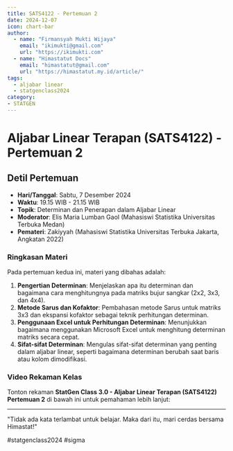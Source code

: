 ```yaml
--- 
title: SATS4122 - Pertemuan 2
date: 2024-12-07
icon: chart-bar
author:
  - name: "Firmansyah Mukti Wijaya"
    email: "ikimukti@gmail.com"
    url: "https://ikimukti.com"
  - name: "Himastatut Docs"
    email: "himastatut@gmail.com"
    url: "https://himastatut.my.id/article/"
tags:
  - aljabar linear
  - statgenclass2024
category: 
- STATGEN
--- 
```


# Aljabar Linear Terapan (SATS4122) - Pertemuan 2

## Detil Pertemuan

- **Hari/Tanggal**: Sabtu, 7 Desember 2024  
- **Waktu**: 19.15 WIB - 21.15 WIB  
- **Topik**: Determinan dan Penerapan dalam Aljabar Linear  
- **Moderator**: Elis Maria Lumban Gaol (Mahasiswi Statistika Universitas Terbuka Medan)  
- **Pemateri**: Zakiyyah (Mahasiswi Statistika Universitas Terbuka Jakarta, Angkatan 2022)

### Ringkasan Materi
Pada pertemuan kedua ini, materi yang dibahas adalah:
1. **Pengertian Determinan**: Menjelaskan apa itu determinan dan bagaimana cara menghitungnya pada matriks bujur sangkar (2x2, 3x3, dan 4x4).
2. **Metode Sarus dan Kofaktor**: Pembahasan metode Sarus untuk matriks 3x3 dan ekspansi kofaktor sebagai teknik perhitungan determinan.
3. **Penggunaan Excel untuk Perhitungan Determinan**: Menunjukkan bagaimana menggunakan Microsoft Excel untuk menghitung determinan matriks secara cepat.
4. **Sifat-sifat Determinan**: Mengulas sifat-sifat determinan yang penting dalam aljabar linear, seperti bagaimana determinan berubah saat baris atau kolom dimodifikasi.

### Video Rekaman Kelas
Tonton rekaman **StatGen Class 3.0 - Aljabar Linear Terapan (SATS4122) Pertemuan 2** di bawah ini untuk pemahaman lebih lanjut:

<VidStack  
  src="https://www.youtube.com/watch?v=1-bWHCaNnr8"  
  title="StatGen Class 3.0 - Aljabar Linear Terapan (SATS4122) Pertemuan 2"
/>

--- 

"Tidak ada kata terlambat untuk belajar. Maka dari itu, mari cerdas bersama Himastat!"

#statgenclass2024 #sigma


<GitContributors />
<GitChangelog />